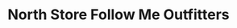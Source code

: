 ---
title: "North Store Follow Me Outfitters"
url: /newberry/north-store-follow-me-outfitters/
shop: convenience
---